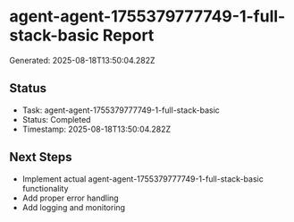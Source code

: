 # agent-agent-1755379777749-1-full-stack-basic Report

Generated: 2025-08-18T13:50:04.282Z

## Status
- Task: agent-agent-1755379777749-1-full-stack-basic
- Status: Completed
- Timestamp: 2025-08-18T13:50:04.282Z

## Next Steps
- Implement actual agent-agent-1755379777749-1-full-stack-basic functionality
- Add proper error handling
- Add logging and monitoring
